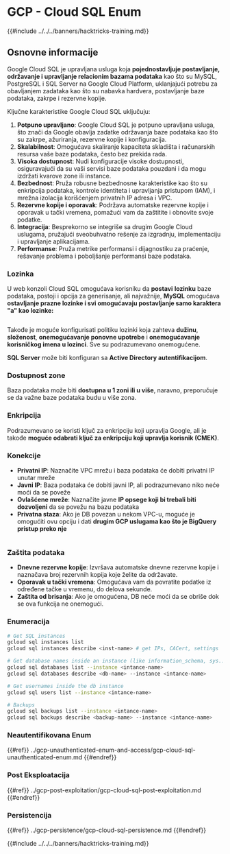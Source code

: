 # GCP - Cloud SQL Enum

{{#include ../../../banners/hacktricks-training.md}}

## Osnovne informacije

Google Cloud SQL je upravljana usluga koja **pojednostavljuje postavljanje, održavanje i upravljanje relacionim bazama podataka** kao što su MySQL, PostgreSQL i SQL Server na Google Cloud Platform, uklanjajući potrebu za obavljanjem zadataka kao što su nabavka hardvera, postavljanje baze podataka, zakrpe i rezervne kopije.

Ključne karakteristike Google Cloud SQL uključuju:

1. **Potpuno upravljano**: Google Cloud SQL je potpuno upravljana usluga, što znači da Google obavlja zadatke održavanja baze podataka kao što su zakrpe, ažuriranja, rezervne kopije i konfiguracija.
2. **Skalabilnost**: Omogućava skaliranje kapaciteta skladišta i računarskih resursa vaše baze podataka, često bez prekida rada.
3. **Visoka dostupnost**: Nudi konfiguracije visoke dostupnosti, osiguravajući da su vaši servisi baze podataka pouzdani i da mogu izdržati kvarove zone ili instance.
4. **Bezbednost**: Pruža robusne bezbednosne karakteristike kao što su enkripcija podataka, kontrole identiteta i upravljanja pristupom (IAM), i mrežna izolacija korišćenjem privatnih IP adresa i VPC.
5. **Rezervne kopije i oporavak**: Podržava automatske rezervne kopije i oporavak u tački vremena, pomažući vam da zaštitite i obnovite svoje podatke.
6. **Integracija**: Besprekorno se integriše sa drugim Google Cloud uslugama, pružajući sveobuhvatno rešenje za izgradnju, implementaciju i upravljanje aplikacijama.
7. **Performanse**: Pruža metrike performansi i dijagnostiku za praćenje, rešavanje problema i poboljšanje performansi baze podataka.

### Lozinka

U web konzoli Cloud SQL omogućava korisniku da **postavi** **lozinku** baze podataka, postoji i opcija za generisanje, ali najvažnije, **MySQL** omogućava **ostavljanje prazne lozinke i svi omogućavaju postavljanje samo karaktera "a" kao lozinke:**

<figure><img src="../../../images/image (14).png" alt=""><figcaption></figcaption></figure>

Takođe je moguće konfigurisati politiku lozinki koja zahteva **dužinu**, **složenost**, **onemogućavanje ponovne upotrebe** i **onemogućavanje korisničkog imena u lozinci**. Sve su podrazumevano onemogućene.

**SQL Server** može biti konfiguran sa **Active Directory autentifikacijom**.

### Dostupnost zone

Baza podataka može biti **dostupna u 1 zoni ili u više**, naravno, preporučuje se da važne baze podataka budu u više zona.

### Enkripcija

Podrazumevano se koristi ključ za enkripciju koji upravlja Google, ali je takođe **moguće odabrati ključ za enkripciju koji upravlja korisnik (CMEK)**.

### Konekcije

- **Privatni IP**: Naznačite VPC mrežu i baza podataka će dobiti privatni IP unutar mreže
- **Javni IP**: Baza podataka će dobiti javni IP, ali podrazumevano niko neće moći da se poveže
- **Ovlašćene mreže**: Naznačite javne **IP opsege koji bi trebali biti dozvoljeni** da se povežu na bazu podataka
- **Privatna staza**: Ako je DB povezan u nekom VPC-u, moguće je omogućiti ovu opciju i dati **drugim GCP uslugama kao što je BigQuery pristup preko nje**

<figure><img src="../../../images/image (15).png" alt=""><figcaption></figcaption></figure>

### Zaštita podataka

- **Dnevne rezervne kopije**: Izvršava automatske dnevne rezervne kopije i naznačava broj rezervnih kopija koje želite da održavate.
- **Oporavak u tački vremena**: Omogućava vam da povratite podatke iz određene tačke u vremenu, do delova sekunde.
- **Zaštita od brisanja**: Ako je omogućena, DB neće moći da se obriše dok se ova funkcija ne onemogući.

### Enumeracija
```bash
# Get SQL instances
gcloud sql instances list
gcloud sql instances describe <inst-name> # get IPs, CACert, settings

# Get database names inside an instance (like information_schema, sys...)
gcloud sql databases list --instance <intance-name>
gcloud sql databases describe <db-name> --instance <intance-name>

# Get usernames inside the db instance
gcloud sql users list --instance <intance-name>

# Backups
gcloud sql backups list --instance <intance-name>
gcloud sql backups describe <backup-name> --instance <intance-name>
```
### Neautentifikovana Enum

{{#ref}}
../gcp-unauthenticated-enum-and-access/gcp-cloud-sql-unauthenticated-enum.md
{{#endref}}

### Post Eksploatacija

{{#ref}}
../gcp-post-exploitation/gcp-cloud-sql-post-exploitation.md
{{#endref}}

### Persistencija

{{#ref}}
../gcp-persistence/gcp-cloud-sql-persistence.md
{{#endref}}

{{#include ../../../banners/hacktricks-training.md}}
